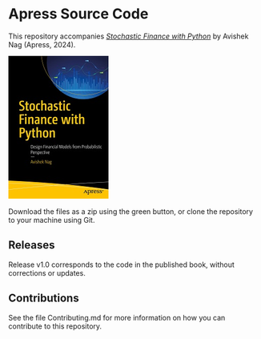 # Apress Source Code

This repository accompanies [*Stochastic Finance with Python*](https://www.link.springer.com/book/10.1007/979-8-8688-1052-7) by Avishek Nag (Apress, 2024).

[comment]: #cover
![Cover image](979-8-8688-1051-0.jpg)

Download the files as a zip using the green button, or clone the repository to your machine using Git.

## Releases

Release v1.0 corresponds to the code in the published book, without corrections or updates.

## Contributions

See the file Contributing.md for more information on how you can contribute to this repository.